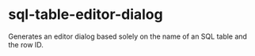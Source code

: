 # sql-table-editor-dialog
Generates an editor dialog based solely on the name of an SQL table and the row ID.
